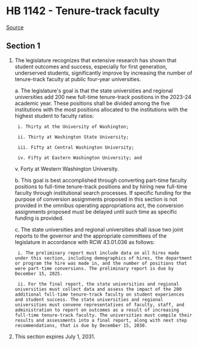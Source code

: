# HB 1142 - Tenure-track faculty

[Source](http://lawfilesext.leg.wa.gov/biennium/2023-24/Pdf/Bills/House%20Bills/1142.pdf)

## Section 1
1. The legislature recognizes that extensive research has shown that student outcomes and success, especially for first generation, underserved students, significantly improve by increasing the number of tenure-track faculty at public four-year universities.

    a. The legislature's goal is that the state universities and regional universities add 200 new full-time tenure-track positions in the 2023-24 academic year. These positions shall be divided among the five institutions with the most positions allocated to the institutions with the highest student to faculty ratios:

        i. Thirty at the University of Washington;

        ii. Thirty at Washington State University;

        iii. Fifty at Central Washington University;

        iv. Fifty at Eastern Washington University; and

    v. Forty at Western Washington University.

    b. This goal is best accomplished through converting part-time faculty positions to full-time tenure-track positions and by hiring new full-time faculty through institutional search processes. If specific funding for the purpose of conversion assignments proposed in this section is not provided in the omnibus operating appropriations act, the conversion assignments proposed must be delayed until such time as specific funding is provided.

    c. The state universities and regional universities shall issue two joint reports to the governor and the appropriate committees of the legislature in accordance with RCW 43.01.036 as follows:

        i. The preliminary report must include data on all hires made under this section, including demographics of hires, the department or program the hire was made in, and the number of positions that were part-time conversions. The preliminary report is due by December 15, 2025.

        ii. For the final report, the state universities and regional universities must collect data and assess the impact of the 200 additional full-time tenure-track faculty on student experiences and student success. The state universities and regional universities must convene representatives of faculty, staff, and administration to report on outcomes as a result of increasing full-time tenure-track faculty. The universities must compile their results and assessments into a final report, along with next step recommendations, that is due by December 15, 2030.

2. This section expires July 1, 2031.
